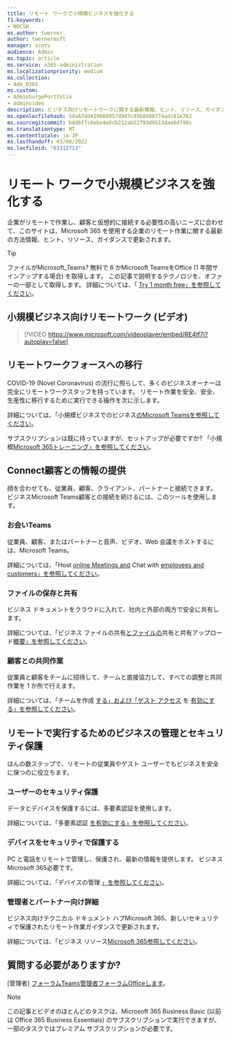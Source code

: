 ```yaml
---
title: リモート ワークで小規模ビジネスを強化する
f1.keywords:
- NOCSH
ms.author: twerner
author: twernermsft
manager: scotv
audience: Admin
ms.topic: article
ms.service: o365-administration
ms.localizationpriority: medium
ms.collection:
- Adm_O365
ms.custom:
- AdminSurgePortfolio
- adminvideo
description: ビジネス向けリモートワークに関する最新情報、ヒント、リソース、ガイダンスをMicrosoft 365。
ms.openlocfilehash: 5da67dd419668957d947c9568688774adc01e763
ms.sourcegitcommit: bdd6ffc6ebe4e6cb212ab22793d9513dae6d798c
ms.translationtype: MT
ms.contentlocale: ja-JP
ms.lasthandoff: 03/08/2022
ms.locfileid: "63312713"
---
```

# <a name="empower-your-small-business-with-remote-work"></a>リモート ワークで小規模ビジネスを強化する

企業がリモートで作業し、顧客と仮想的に接続する必要性の高いニーズに合わせて、このサイトは、Microsoft 365 を使用する企業のリモート作業に関する最新の方法情報、ヒント、リソース、ガイダンスで更新されます。

> [!TIP]
> ファイルがMicrosoft_Teams? 無料で 6 かMicrosoft TeamsをOffice (1 年間サインアップする場合) を取得します。 この記事で説明するテクノロジを、オファーの一部として取得します。 詳細については、「 [Try 1 month free」を参照してください](https://aka.ms/SMBTeamsOffer)。

## <a name="remote-work-for-your-small-business-video"></a>小規模ビジネス向けリモートワーク (ビデオ)

> [!VIDEO https://www.microsoft.com/videoplayer/embed/RE4tf7i?autoplay=false]

## <a name="transitioning-to-a-remote-workforce"></a>リモートワークフォースへの移行

COVID-19 (Novel Coronavirus) の流行に照らして、多くのビジネスオーナーは完全にリモートワークスタッフを持っています。 リモート作業を安全、安全、生産性に移行するために実行できる操作を次に示します。

詳細については、「小規模ビジネスでのビジネス[のMicrosoft Teamsを参照してください](https://support.microsoft.com/office/6723dc43-dbc0-46e6-af49-8a2d1c5cb937)。

サブスクリプションは既に持っていますが、セットアップが必要ですか? 「小規模[Microsoft 365トレーニング」を参照してください](../../business-video/index.yml)。

## <a name="connect-with-employees-and-customers"></a>Connect顧客との情報の提供

顔を合わせても、従業員、顧客、クライアント、パートナーと接続できます。 ビジネスMicrosoft Teams顧客との接続を続けるには、このツールを使用します。

### <a name="meet-up-in-teams"></a>お会いTeams

従業員、顧客、またはパートナーと音声、ビデオ、Web 会議をホストするには、Microsoft Teams。

詳細については、「Host [online Meetings and](https://support.microsoft.com/office/65748808-a403-462c-a6e1-b169e5bc6c92) Chat with [employees and customers」を参照してください](https://support.microsoft.com/office/65748808-a403-462c-a6e1-b169e5bc6c92)。

### <a name="store-and-share-files"></a>ファイルの保存と共有

ビジネス ドキュメントをクラウドに入れて、社内と外部の両方で安全に共有します。

詳細については、「ビジネス ファイルの共有[とファイルの](../../business-video/overview-file-sharing.md)共有と共有アップロード[概要」を参照してください](https://support.microsoft.com/office/upload-and-share-files-57b669db-678e-424e-b0a0-15d19215cb12)。

### <a name="collaborate-with-customers"></a>顧客との共同作業

従業員と顧客をチームに招待して、チームと直接協力して、すべての調整と共同作業を 1 か所で行えます。

詳細については、「チームを作成 [する」および「ゲスト アクセス](https://support.microsoft.com/office/fccb4fa6-f864-4508-bdde-256e7384a14f) を [有効にする」を参照してください](/MicrosoftTeams/guest-access)。

## <a name="manage-and-secure-your-business-to-run-remotely"></a>リモートで実行するためのビジネスの管理とセキュリティ保護

ほんの数ステップで、リモートの従業員やゲスト ユーザーでもビジネスを安全に保つのに役立ちます。

### <a name="secure-your-users"></a>ユーザーのセキュリティ保護

データとデバイスを保護するには、多要素認証を使用します。

詳細については、「多要素認証 [を有効にする」を参照してください](../security-and-compliance/set-up-multi-factor-authentication.md)。

### <a name="secure-your-devices"></a>デバイスをセキュリティで保護する

PC と電話をリモートで管理し、保護され、最新の情報を提供します。 ビジネスMicrosoft 365必要です。

詳細については、「デバイスの管理 [」を参照してください](../../business-video/secure-win-10-pro-devices.md)。

### <a name="more-for-admins-and-partners"></a>管理者とパートナー向け詳細

ビジネス向けテクニカル ドキュメント ハブMicrosoft 365、新しいセキュリティで保護されたリモート作業ガイダンスで更新されます。

詳細については、「ビジネス リソース[Microsoft 365参照してください](/microsoft-365/business)。

## <a name="need-to-ask-a-question"></a>質問する必要がありますか?

[管理者] [フォーラムTeams管理者](https://answers.microsoft.com/msteams/forum)[フォーラムOfficeします](https://answers.microsoft.com)。

> [!NOTE]
> この記事とビデオのほとんどのタスクは、Microsoft 365 Business Basic (以前は Office 365 Business Essentials) のサブスクリプションで実行できますが、一部のタスクではプレミアム サブスクリプションが必要です。
